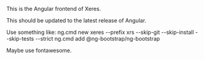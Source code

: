 This is the Angular frontend of Xeres.

This should be updated to the latest release of Angular.

Use something like:
ng.cmd new xeres --prefix xrs --skip-git --skip-install --skip-tests --strict
ng.cmd add @ng-bootstrap/ng-bootstrap

Maybe use fontawesome.
